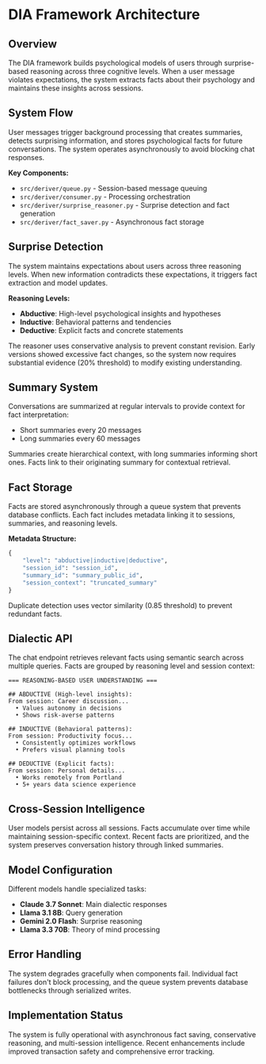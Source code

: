 # DIA Framework Architecture

## Overview

The DIA framework builds psychological models of users through surprise-based reasoning across three cognitive levels. When a user message violates expectations, the system extracts facts about their psychology and maintains these insights across sessions.

## System Flow

User messages trigger background processing that creates summaries, detects surprising information, and stores psychological facts for future conversations. The system operates asynchronously to avoid blocking chat responses.

**Key Components:**
- `src/deriver/queue.py` - Session-based message queuing
- `src/deriver/consumer.py` - Processing orchestration
- `src/deriver/surprise_reasoner.py` - Surprise detection and fact generation
- `src/deriver/fact_saver.py` - Asynchronous fact storage

## Surprise Detection

The system maintains expectations about users across three reasoning levels. When new information contradicts these expectations, it triggers fact extraction and model updates.

**Reasoning Levels:**
- **Abductive**: High-level psychological insights and hypotheses
- **Inductive**: Behavioral patterns and tendencies
- **Deductive**: Explicit facts and concrete statements

The reasoner uses conservative analysis to prevent constant revision. Early versions showed excessive fact changes, so the system now requires substantial evidence (20% threshold) to modify existing understanding.

## Summary System

Conversations are summarized at regular intervals to provide context for fact interpretation:
- Short summaries every 20 messages
- Long summaries every 60 messages

Summaries create hierarchical context, with long summaries informing short ones. Facts link to their originating summary for contextual retrieval.

## Fact Storage

Facts are stored asynchronously through a queue system that prevents database conflicts. Each fact includes metadata linking it to sessions, summaries, and reasoning levels.

**Metadata Structure:**
```python
{
    "level": "abductive|inductive|deductive",
    "session_id": "session_id", 
    "summary_id": "summary_public_id",
    "session_context": "truncated_summary"
}
```

Duplicate detection uses vector similarity (0.85 threshold) to prevent redundant facts.

## Dialectic API

The chat endpoint retrieves relevant facts using semantic search across multiple queries. Facts are grouped by reasoning level and session context:

```
=== REASONING-BASED USER UNDERSTANDING ===

## ABDUCTIVE (High-level insights):
From session: Career discussion...
  • Values autonomy in decisions
  • Shows risk-averse patterns

## INDUCTIVE (Behavioral patterns):
From session: Productivity focus...
  • Consistently optimizes workflows
  • Prefers visual planning tools

## DEDUCTIVE (Explicit facts):
From session: Personal details...
  • Works remotely from Portland
  • 5+ years data science experience
```

## Cross-Session Intelligence

User models persist across all sessions. Facts accumulate over time while maintaining session-specific context. Recent facts are prioritized, and the system preserves conversation history through linked summaries.

## Model Configuration

Different models handle specialized tasks:
- **Claude 3.7 Sonnet**: Main dialectic responses
- **Llama 3.1 8B**: Query generation
- **Gemini 2.0 Flash**: Surprise reasoning
- **Llama 3.3 70B**: Theory of mind processing

## Error Handling

The system degrades gracefully when components fail. Individual fact failures don't block processing, and the queue system prevents database bottlenecks through serialized writes.

## Implementation Status

The system is fully operational with asynchronous fact saving, conservative reasoning, and multi-session intelligence. Recent enhancements include improved transaction safety and comprehensive error tracking.
